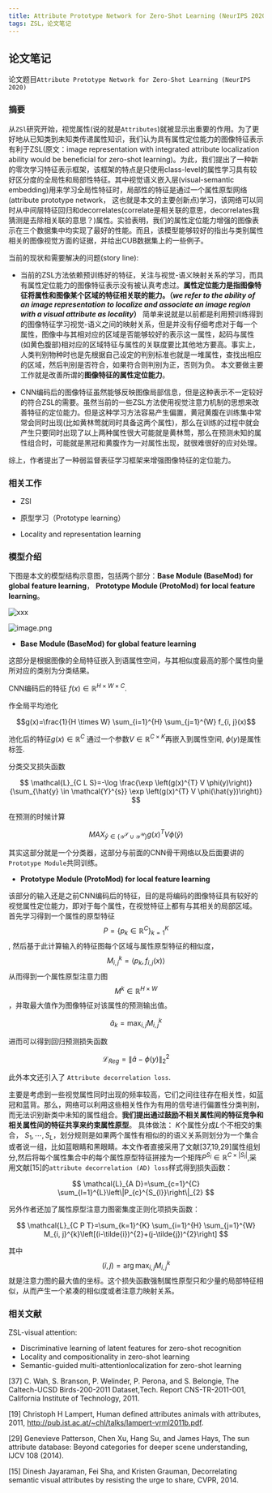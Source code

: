 ```yaml
---
title: Attribute Prototype Network for Zero-Shot Learning (NeurIPS 2020)
tags: ZSL，论文笔记
---
```


## 论文笔记

论文题目`Attribute Prototype Network for Zero-Shot Learning (NeurIPS 2020)`

### 摘要

从``ZSl``研究开始，视觉属性(说的就是`Attributes`)就被显示出重要的作用。为了更好地从已知类到未知类传递属性知识，我们认为具有属性定位能力的图像特征表示有利于ZSL(原文：image representation with integrated attribute localization ability would be beneficial for zero-shot learning)。为此，我们提出了一种新的零次学习特征表示框架，该框架的特点是只使用class-level的属性学习具有较好区分度的全局性和局部性特征。其中视觉语义嵌入层(visual-semantic embedding)用来学习全局性特征时，局部性的特征是通过一个属性原型网络(attribute prototype network， 这也就是本文的主要创新点)学习，该网络可以同时从中间层特征回归和decorrelates(correlate是相关联的意思，decorrelates我猜测是去除相关联的意思？)属性。实验表明，我们的属性定位能力增强的图像表示在三个数据集中均实现了最好的性能。而且，该模型能够较好的指出与类别属性相关的图像视觉方面的证据，并给出CUB数据集上的一些例子。

当前的现状和需要解决的问题(story line):
- 当前的ZSL方法依赖预训练好的特征，关注与视觉-语义映射关系的学习，而具有属性定位能力的图像特征表示没有被认真考虑过。**属性定位能力是指图像特征将属性和图像某个区域的特征相关联的能力。（*we refer to the ability of an image representation to localize and associate an image region with a visual attribute as locality*）** 
简单来说就是以前都是利用预训练得到的图像特征学习视觉-语义之间的映射关系，但是并没有仔细考虑对于每一个属性，图像中与其相对应的区域是否能够较好的表示这一属性，起码与属性(如黄色腹部)相对应的区域特征与属性的关联度要比其他地方要高。事实上，人类判别物种时也是先根据自己设定的判别标准也就是一堆属性，查找出相应的区域，然后判别是否符合，如果符合则判别为正，否则为负。
本文要做主要工作就是改善所谓的**图像特征的属性定位能力**。

- CNN编码后的图像特征虽然能够反映图像局部信息，但是这种表示不一定较好的符合ZSL的需要。虽然当前的一些ZSL方法使用视觉注意力机制的思想来改善特征的定位能力。但是这种学习方法容易产生偏置，黄冠黄腹在训练集中常常会同时出现(比如黄林莺就同时具备这两个属性)，那么在训练的过程中就会产生只要同时出现了以上两种属性很大可能就是黄林莺，那么在预测未知的属性组合时，可能就是黑冠和黄腹作为一对属性出现，就很难很好的应对处理。

综上，作者提出了一种弱监督表征学习框架来增强图像特征的定位能力。


### 相关工作

- ZSl

- 原型学习（Prototype learning）

- Locality and representation learning


### 模型介绍

下图是本文的模型结构示意图，包括两个部分：**Base Module (BaseMod) for global feature learning**， **Prototype Module (ProtoMod) for local feature learning**。


![xxx](http://ww1.sinaimg.cn/large/007d2DYjgy1glyphbaua9j30pu0igwlt.jpg)

![image.png](https://postimg.cc/1nvCbzp3)


- **Base Module (BaseMod) for global feature learning**

这部分是根据图像的全局特征嵌入到语属性空间，与其相似度最高的那个属性向量所对应的类别为分类结果。

CNN编码后的特征 $f(x) \in  \mathbb{R}^{H \times W \times C}$.

作全局平均池化

$$g(x)=\frac{1}{H \times W} \sum_{i=1}^{H} \sum_{j=1}^{W} f_{i, j}(x)$$

池化后的特征$g(x) \in \mathbb{R}^{C}$ 通过一个参数$V \in \mathbb{R}^{C \times K}$再嵌入到属性空间, $\phi(y)$是属性标签.

分类交叉损失函数

$$
\mathcal{L}_{C L S}=-\log \frac{\exp \left(g(x)^{T} V \phi(y)\right)}{\sum_{\hat{y} \in \mathcal{Y}^{s}} \exp \left(g(x)^{T} V \phi(\hat{y})\right)}
$$


在预测的时候计算

$$
MAX_{ \hat{y} \in \{ \mathcal{Y^{S}} \cup \mathcal{Y^{U}} \}} g(x)^{T}V \phi(\hat{y})
$$

其实这部分就是一个分类器，这部分与前面的CNN骨干网络以及后面要讲的`Prototype Module`共同训练。

- **Prototype Module (ProtoMod) for local feature learning**

该部分的输入还是之前CNN编码后的特征，目的是将编码的图像特征具有较好的视觉属性定位能力，即对于每个属性，在视觉特征上都有与其相关的局部区域。
首先学习得到一个属性的原型特征 $$P=\{p_k \in \mathbb{R}^{C} \}_{k=1}^{K}$$, 然后基于此计算输入的特征图每个区域与属性原型特征的相似度，$$M_{i, j}^{k}=\left\langle p_{k}, f_{i, j}(x)\right\rangle$$从而得到一个属性原型注意力图$$M^{k} \in \mathbb{R}^{H \times W}$$，并取最大值作为图像特征对该属性的预测输出值。

$$
\hat{a}_{k}=\max _{i, j} M_{i, j}^{k}
$$

进而可以得到回归预测损失函数

$$
\mathcal{L}_{R e g}=\|\hat{a}-\phi(y)\|_{2}^{2}
$$

此外本文还引入了 `Attribute decorrelation loss`.

主要是考虑到一些视觉属性同时出现的频率较高，它们之间往往存在相关性，如蓝冠和蓝背。那么，网络可以利用这些相关性作为有用的信号进行偏置性分类判别，而无法识别新类中未知的属性组合。**我们提出通过鼓励不相关属性间的特征竞争和相关属性间的特征共享来约束属性原型**。
具体做法：
$K$个属性分成$L$个不相交的集合， $S_1, \cdots, S_L$，划分规则是如果两个属性有相似的的语义关系则划分为一个集合或者说一组，比如蓝眼睛和黑眼睛。本文作者直接采用了文献[37,19,29]属性组划分,然后将每个属性集合中的每个属性原型特征拼接为一个矩阵$P^{S_l} \in \mathbb{R}^{C \times |S_l|}$,采用文献[15]的`attribute decorrelation (AD) loss`样式得到损失函数：

$$
\mathcal{L}_{A D}=\sum_{c=1}^{C} \sum_{l=1}^{L}\left\|P_{c}^{S_{l}}\right\|_{2}
$$

另外作者还加了属性原型注意力图密集度正则化项损失函数：

$$
\mathcal{L}_{C P T}=\sum_{k=1}^{K} \sum_{i=1}^{H} \sum_{j=1}^{W} M_{i, j}^{k}\left[(i-\tilde{i})^{2}+(j-\tilde{j})^{2}\right]
$$

其中$$(\tilde{i}, \tilde{j})=\arg \max _{i, j} M_{i, j}^{k}$$就是注意力图的最大值的坐标。这个损失函数强制属性原型只和少量的局部特征相似，从而产生一个紧凑的相似度或者注意力映射关系。

### 相关文献

ZSL-visual attention:
 - Discriminative learning of latent features for zero-shot recognition
 - Locality and compositionality in zero-shot learning
 - Semantic-guided multi-attentionlocalization for zero-shot learning

[37] C. Wah, S. Branson, P. Welinder, P. Perona, and S. Belongie, The Caltech-UCSD Birds-200-2011 Dataset,Tech. Report CNS-TR-2011-001, California Institute of Technology, 2011.

[19] Christoph H Lampert, Human defined attributes animals with attributes, 2011, http://pub.ist.ac.at/~chl/talks/lampert-vrml2011b.pdf.

[29] Genevieve Patterson, Chen Xu, Hang Su, and James Hays, The sun attribute database: Beyond categories for deeper scene understanding, IJCV 108 (2014).

[15] Dinesh Jayaraman, Fei Sha, and Kristen Grauman, Decorrelating semantic visual attributes by resisting the urge to share, CVPR, 2014.
